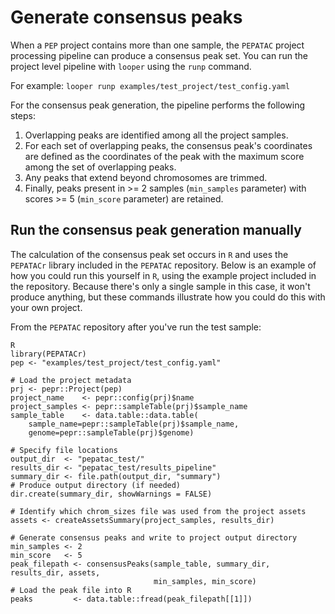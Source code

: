 # Generate consensus peaks

When a `PEP` project contains more than one sample, the `PEPATAC` project processing pipeline can produce a consensus peak set. You can run the project level pipeline with `looper` using the `runp` command.

For example: `looper runp examples/test_project/test_config.yaml`

For the consensus peak generation, the pipeline performs the following steps:
1. Overlapping peaks are identified among all the project samples. 
2. For each set of overlapping peaks, the consensus peak's coordinates are defined as the coordinates of the peak with the maximum score among the set of overlapping peaks. 
3. Any peaks that extend beyond chromosomes are trimmed.
4. Finally, peaks present in >= 2 samples (`min_samples` parameter) with scores >= 5 (`min_score` parameter) are retained.

## Run the consensus peak generation manually

The calculation of the consensus peak set occurs in `R` and uses the `PEPATACr` library included in the `PEPATAC` repository. Below is an example of how you could run this yourself in `R`, using the example project included in the repository. Because there's only a single sample in this case, it won't produce anything, but these commands illustrate how you could do this with your own project.

From the `PEPATAC` repository after you've run the test sample:
```
R
library(PEPATACr)
pep <- "examples/test_project/test_config.yaml"

# Load the project metadata
prj <- pepr::Project(pep)
project_name    <- pepr::config(prj)$name
project_samples <- pepr::sampleTable(prj)$sample_name
sample_table    <- data.table::data.table(
    sample_name=pepr::sampleTable(prj)$sample_name,
    genome=pepr::sampleTable(prj)$genome)

# Specify file locations
output_dir  <- "pepatac_test/"
results_dir <- "pepatac_test/results_pipeline"
summary_dir <- file.path(output_dir, "summary")
# Produce output directory (if needed)
dir.create(summary_dir, showWarnings = FALSE)

# Identify which chrom_sizes file was used from the project assets
assets <- createAssetsSummary(project_samples, results_dir)

# Generate consensus peaks and write to project output directory
min_samples <- 2
min_score   <- 5
peak_filepath <- consensusPeaks(sample_table, summary_dir, results_dir, assets,
                                min_samples, min_score)
# Load the peak file into R
peaks         <- data.table::fread(peak_filepath[[1]])
```

